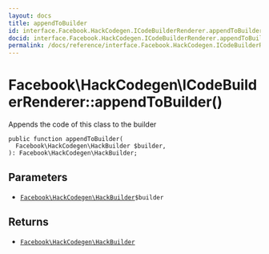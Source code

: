 ```yaml
---
layout: docs
title: appendToBuilder
id: interface.Facebook.HackCodegen.ICodeBuilderRenderer.appendToBuilder
docid: interface.Facebook.HackCodegen.ICodeBuilderRenderer.appendToBuilder
permalink: /docs/reference/interface.Facebook.HackCodegen.ICodeBuilderRenderer.appendToBuilder.md
---
```

# Facebook\\HackCodegen\\ICodeBuilderRenderer::appendToBuilder()




Appends the code of this class to the builder




``` Hack
public function appendToBuilder(
  Facebook\HackCodegen\HackBuilder $builder,
): Facebook\HackCodegen\HackBuilder;
```




## Parameters




+ [` Facebook\HackCodegen\HackBuilder `](<class.Facebook.HackCodegen.HackBuilder.md>)`` $builder ``




## Returns




* [` Facebook\HackCodegen\HackBuilder `](<class.Facebook.HackCodegen.HackBuilder.md>)